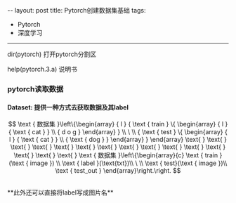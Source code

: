 --
layout: post
title: Pytorch创建数据集基础
tags: 
- Pytorch
- 深度学习
---

dir(pytorch) 打开pytorch分割区

help(pytorch.3.a) 说明书

### pytorch读取数据

#### Dataset: 提供一种方式去获取数据及其label

$$ 
\text { 数据集 }\left\{\begin{array} { l } 
{ \text { train } \{ \begin{array} { l } 
{ \text { cat } } \\
{ d o g }
\end{array} } \\
\ \\
{ \text { test } \{ \begin{array} { l } 
{ \text { cat } } \\
{ \text { dog } }
\end{array} }
\end{array}
\text{         } 
\text{         }   
\text{         }   
\text{         }   
\text{         } 
\text{         } 
\text{         }   
\text{         }   
\text{         }   
\text{         }     
\text{         } 
\text{         }   
\text{         }   
\text{         }   
\text{         }         
\text { 数据集 }\left\{\begin{array}{c}
\text { train }(\text { image }) \\
\text { label }(\text{txt})\\
\ \\
\text { test}(\text { image })\\
\text { test_out }
\end{array}\right.\right.
$$


<br>
**此外还可以直接将label写成图片名**
  




